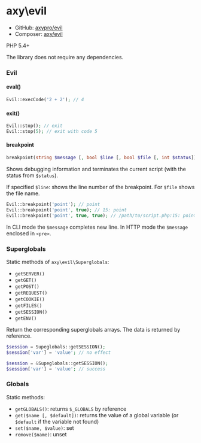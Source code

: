 # axy\evil

* GitHub: [axypro/evil](https://github.com/axypro/evil)
* Composer: [axy/evil](https://packagist.org/packages/axy/evil)

PHP 5.4+

The library does not require any dependencies.

### Evil

#### eval()

```php
Evil::execCode('2 + 2'); // 4
```

#### exit()

```php
Evil::stop(); // exit
Evil::stop(5); // exit with code 5
```

#### breakpoint

```php
breakpoint(string $message [, bool $line [, bool $file [, int $status]);
```

Shows debugging information and terminates the current script (with the status from `$status`).

If specified `$line`: shows the line number of the breakpoint.
For `$file` shows the file name.

```php
Evil::breakpoint('point'); // point
Evil::breakpoint('point', true); // 15: point
Evil::breakpoint('point', true, true); // /path/to/script.php:15: point
```

In CLI mode the `$message` completes new line.
In HTTP mode the `$message` enclosed in `<pre>`.

### Superglobals

Static methods of `axy\evil\Superglobals`:

* `getSERVER()`
* `getGET()`
* `getPOST()`
* `getREQUEST()`
* `getCOOKIE()`
* `getFILES()`
* `getSESSION()`
* `getENV()`

Return the corresponding superglobals arrays.
The data is returned by reference.

```php
$session = Supeglobals::getSESSION();
$session['var'] = 'value'; // no effect

$session = &Supeglobals::getSESSION();
$session['var'] = 'value'; // success
```

### Globals

Static methods:

* `getGLOBALS()`: returns `$_GLOBALS` by reference
* `get($name [, $default])`: returns the value of a global variable (or `$default` if the variable not found)
* `set($name, $value)`: set
* `remove($name)`: unset
